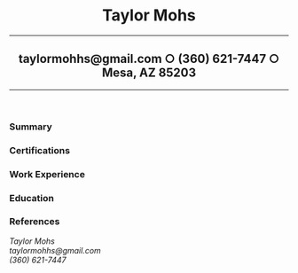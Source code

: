 <!DOCTYPE html>
<html lang="en">
  <head>
    <meta charset="utf-8">
    <meta name="viewport" content="width=device-width, initial-scale=1.0">
    <link rel="stylesheet" href="styles.css">
  </head>
  <main>
    <header>
      <h1>Taylor Mohs</h1>
      <hr></hr>
      <h2>taylormohhs@gmail.com &#9675 (360) 621-7447 &#9675 Mesa, AZ 85203</h2>
      <hr></hr>
    </header>
    <body>
      <h3>Summary</h3>
      <p id="summary" name="summary"></p>
      <h3>Certifications</h3>
      <p id="certifications" name="certifications"></p>
      <h3>Work Experience</h3>
      <p name="experience" id="experience"></p>
      <h3>Education</h3>
      <p id="education" name="education"></p>
      <h3>References</h3>
      <p id="references" name="references"></p>
    </body>
    <footer>
      <address>
        Taylor Mohs <br />
        taylormohhs@gmail.com <br />
        (360) 621-7447 
      </address>
    </footer>
  </main>
</html>
